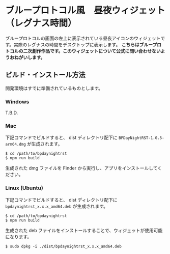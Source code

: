 # ブループロトコル風　昼夜ウィジェット（レグナス時間）

ブループロトコルの画面の左上に表示されている昼夜アイコンのウィジェットです。実際のレグナスの時間をデスクトップに表示します。
**こちらはブループロトコルの二次創作作品です。このウィジェットについて公式に問い合わせないようおねがいします。**

## ビルド・インストール方法

開発環境はすでに準備されているものとします。

### Windows

T.B.D.

### Mac

下記コマンドでビルドすると、 dist ディレクトリ配下に `BPDayNightRST-1.0.5-arm64.dmg` が生成されます。

```
$ cd /path/to/bpdaynightrst
$ npm run build
```

生成された dmg ファイルを Finder から実行し、アプリをインストールしてください。

### Linux (Ubuntu)

下記コマンドでビルドすると、 dist ディレクトリ配下に `bpdaynightrst_x.x.x_amd64.deb` が生成されます。

```
$ cd /path/to/bpdaynightrst
$ npm run build
```

生成された deb ファイルをインストールすることで、ウィジェットが使用可能になります。

```
$ sudo dpkg -i ./dist/bpdaynightrst_x.x.x_amd64.deb
```
